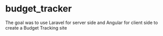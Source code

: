 # budget_tracker
 The goal was to use Laravel for server side and Angular for client side to create a Budget Tracking site
